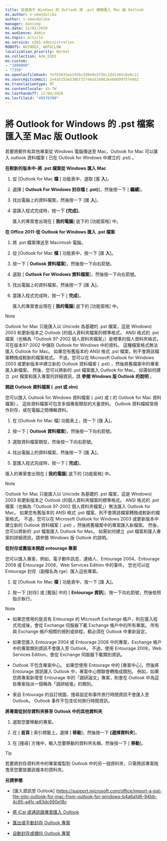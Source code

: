 ```yaml
---
title: 從適用于 Windows 的 Outlook 將 .pst 檔案匯入 Mac 版 Outlook
ms.author: v-smandalika
author: v-smandalika
manager: dansimp
ms.date: 12/01/2020
ms.audience: Admin
ms.topic: article
ms.service: o365-administration
ROBOTS: NOINDEX, NOFOLLOW
localization_priority: Normal
ms.collection: Adm_O365
ms.custom:
- "1800009"
- "7350"
ms.openlocfilehash: 7efb5035ee293bc2d0e8e3f36c1dd1203c6e6c12
ms.sourcegitcommit: 2e4a5153e530bf15744a52e982eeb0d99757e9d2
ms.translationtype: MT
ms.contentlocale: zh-TW
ms.lasthandoff: 12/04/2020
ms.locfileid: "49576390"
---
```

# <a name="import-a-pst-file-from-outlook-for-windows-to-outlook-for-mac"></a>將 Outlook for Windows 的 .pst 檔案匯入至 Mac 版 Outlook 

若要將郵件和其他專案從 Windows 電腦傳送至 Mac，Outlook for Mac 可以匯入 outlook 資料檔案 ( 已在 Outlook for Windows 中建立的 .pst) 。

**在較新的版本中-將 .pst 檔案從 Windows 匯入 Mac**

1. 從 [Outlook for Mac **檔** ] 功能表中，選取 [匯 **入**]。

2. 選擇 [ **Outlook For Windows 封存檔 ( .pst)**]，然後按一下 [ **繼續**]。

3. 找出電腦上的資料檔案，然後按一下 [匯 **入**]。

4. 當匯入程式完成時，按一下 **[完成]**。

   匯入的專案會出現在 [ **我的電腦**] 底下的 [功能窗格] 中。


**在 Office 2011-從 Outlook for Windows 匯入 .pst 檔案**

1. 將 .pst 檔案傳送至 Macintosh 電腦。

2. 從 [Outlook for Mac **檔** ] 功能表中，按一下 [匯 **入**]。

3. 按一下 [ **Outlook 資料檔案**]，然後按一下向右箭號。

4. 選取 [ **Outlook For Windows 資料檔案**]，然後按一下向右箭號。

5. 找出電腦上的資料檔案，然後按一下 [匯 **入**]。

6. 當匯入程式完成時，按一下 [ **完成**]。

   匯入的專案會出現在 [ **我的電腦**] 底下的 [功能窗格] 中。

> [!NOTE]
> Outlook for Mac 只能匯入以 Unicode 為基礎的 .pst 檔案，這是 Windows) 2003 和更新版本之 Outlook (的個人資料夾檔案的標準格式。 ANSI 格式的 .pst 檔案（也稱為「Outlook 97-2002 個人資料夾檔案」）是標準的個人資料夾格式，可在版本97-2002 中儲存 Outlook for Windows 中的資料。 這種檔案格式無法匯入 Outlook for Mac。 如果您有舊版本的 ANSI 格式 .pst 檔案，則不會將該檔案轉換成較新的檔案格式。 不過，您可以在 Microsoft Outlook for Windows 2003 或更新版本中建立新的 Outlook 資料檔案 ( .pst) ，然後將舊檔案中的專案匯入新檔案。 然後，您可以將新的 .pst 檔案匯入 Outlook for Mac。 如需如何建立 .pst 檔案和匯入專案的詳細資訊，請 **參閱 Windows 版 Outlook 的說明** 。

**開啟 Outlook 資料檔案 ( .pst 或 olm)**

您可以匯入 Outlook for Windows 資料檔案 ( .pst) 或 ( 的 Outlook for Mac 資料檔案) 。 這些資料檔案可包含多個專案類型的大量資料。 Outlook 資料檔經常用作封存，或在電腦之間傳輸資料。

1. 在 [Outlook for Mac 檔] 功能表上，按一下 [匯 **入**]。

2. 按一下 [ **Outlook 資料檔案**]，然後按一下向右箭號。

3. 選取資料檔案類型，然後按一下向右箭號。

4. 找出電腦上的資料檔案，然後按一下 [匯 **入**]。

5. 當匯入程式完成時，按一下 [ **完成**]。

匯入的專案會出現在 [ **我的電腦**] 底下的 [功能窗格] 中。

> [!NOTE]
> Outlook for Mac 只能匯入以 Unicode 為基礎的 .pst 檔案，這是 Windows) 2003 和更新版本之 Outlook (的個人資料夾檔案的標準格式。 ANSI 格式的 .pst 檔案（也稱為「Outlook 97-2002 個人資料夾檔案」）無法匯入 Outlook for Mac。 如果您有舊版本的 ANSI 格式 .pst 檔案，則不會將該檔案轉換成較新的檔案格式。 不過，您可以在 Microsoft Outlook for Windows 2003 或更新版本中建立新的 Outlook 資料檔案 ( .pst) ，然後將舊檔案中的專案匯入新檔案。 然後，您可以將新的 .pst 檔案匯入 Outlook for Mac。 如需如何建立 .pst 檔案和匯入專案的詳細資訊，請參閱 Windows 版 Outlook 的說明。 

**從封存或舊版本開啟 entourage 專案**

您可以匯入專案，例如，電子郵件訊息、連絡人、Entourage 2004、Entourage 2008 或 Entourage 2008，Web Services Edition 中的事件。 您也可以從 Entourage 封存（副檔名為 rge）匯入這些專案。

1. 從 [Outlook for Mac **檔** ] 功能表中，按一下 [匯 **入**]。

2. 按一下 [封存] 或 [舊版] 中的 [ **Entourage 資訊**]，按一下向右箭號，然後依照指示執行。

> [!NOTE]
- 如果您使用的是具有 Entourage 的 Microsoft Exchange 帳戶，則在匯入程式完成後，會從 Exchange 伺服器下載 Exchange 帳戶中的所有專案。 所有與 Exchange 帳戶相關的規則或排程，都必須在 Outlook 中重新設定。

- 如果您匯入 Entourage 2004 或 Entourage 2008 中的專案，Exchange 帳戶中的專案類別資訊不會匯入至 Outlook。 不過，使用 Entourage 2008，Web Services Edition，會從 Exchange 伺服器下載類別資訊。

- Outlook 不包含專案中心。 如果您使用 Entourage 中的 [專案中心]，然後將 Entourage 資訊匯入 Outlook 中，專案中心關聯會轉換成類別。 例如，如果您將專案新增至 Entourage 中的「調研論文」專案，則會在 Outlook 中為這些專案指派一個稱為「調研紙張」的類別。

- 來自 Entourage 的自訂視圖、搜尋設定和事件旅行時間資訊不會匯入至 Outlook。 Outlook 事件不包含任何旅行時間資訊。

**將專案從封存資料夾移至 Outlook 中的其他資料夾**

1. 選取您要移動的專案。

2. 在 [ **首頁** ] 索引標籤上，選擇 [ **移動**]，然後按一下 **[選擇資料夾**]。

3. 在 [搜尋] 方塊中，輸入您要移動的資料夾名稱，然後按一下 [ **移動**]。

> [!TIP]
> 若要將封存資料夾中的專案複製到 Outlook 中的另一個資料夾，只需將該專案拖曳至您要放置該複本的資料夾。

**另請參閱**

- [匯入資訊至 Outlook] (https://support.microsoft.com/office/import-a-pst-file-into-outlook-for-mac-from-outlook-for-windows-b4a6a1d6-94bb-4c85-a4fc-a83dc690e18c

- [將 iCal 或通訊錄專案匯入 Outlook](https://support.microsoft.com/office/import-ical-or-address-book-items-into-outlook-for-mac-0450a248-6a40-4f84-ba9c-6c545bc11639)


- [匯出或手動封存 Outlook 專案](https://support.microsoft.com/office/export-items-to-an-archive-file-in-outlook-for-mac-281a62bf-cc42-46b1-9ad5-6bda80ca3106)

- [自動封存或備份 Outlook 專案](https://support.microsoft.com/office/automatically-archive-or-back-up-outlook-for-mac-items-441fcce5-2262-4b64-ac8c-fa949df989f5)
